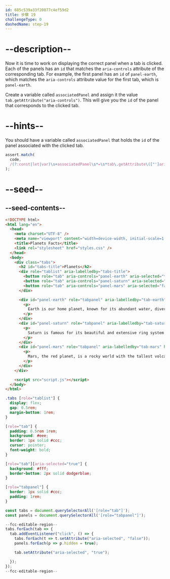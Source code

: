 ```yaml
---
id: 685c539a33f20877c4ef59d2
title: 步驟 19
challengeType: 0
dashedName: step-19
---
```


# --description--

Now it is time to work on displaying the correct panel when a tab is clicked. Each of the panels has an `id` that matches the `aria-controls` attribute of the corresponding tab. For example, the first panel has an `id` of `panel-earth`, which matches the `aria-controls` attribute value for the first tab, which is `panel-earth`.

Create a variable called `associatedPanel` and assign it the value `tab.getAttribute("aria-controls")`. This will give you the `id` of the panel that corresponds to the clicked tab.

# --hints--

You should have a variable called `associatedPanel` that holds the `id` of the panel associated with the clicked tab.

```js
assert.match(
  code,
  /(?:const|let|var)\s+associatedPanel\s*=\s*tab\.getAttribute\(["']aria-controls["']\);?/
);
```

# --seed--

## --seed-contents--

```html
<!DOCTYPE html>
<html lang="en">
  <head>
    <meta charset="UTF-8" />
    <meta name="viewport" content="width=device-width, initial-scale=1.0" />
    <title>Planets Facts</title>
    <link rel="stylesheet" href="styles.css" />
  </head>
  <body>
    <div class="tabs">
      <h2 id="tabs-title">Planets</h2>
      <div role="tablist" aria-labelledby="tabs-title">
        <button role="tab" aria-controls="panel-earth" aria-selected="true" id="tab-earth">🌍 Earth</button>
        <button role="tab" aria-controls="panel-saturn" aria-selected="false" id="tab-saturn">🪐 Saturn</button>
        <button role="tab" aria-controls="panel-mars" aria-selected="false" id="tab-mars">🔴 Mars</button>
      </div>

      <div id="panel-earth" role="tabpanel" aria-labelledby="tab-earth">
        <p>
          Earth is our home planet, known for its abundant water, diverse ecosystems, and life-supporting atmosphere. It's the only planet in the solar system known to harbor life.
        </p>
      </div>
      <div id="panel-saturn" role="tabpanel" aria-labelledby="tab-saturn" hidden>
        <p>
          Saturn is famous for its beautiful and extensive ring system made of ice and rock particles. It's a gas giant with dozens of moons orbiting it.
        </p>
      </div>
      <div id="panel-mars" role="tabpanel" aria-labelledby="tab-mars" hidden>
        <p>
          Mars, the red planet, is a rocky world with the tallest volcano and deepest canyon in the solar system. It's a key focus for exploration in the search for past or present life.
        </p>
      </div>
    </div>

    <script src="script.js"></script>
  </body>
</html>
```

```css
.tabs [role="tablist"] {
  display: flex;
  gap: 0.5rem;
  margin-bottom: 1rem;
}

[role="tab"] {
  padding: 0.5rem 1rem;
  background: #eee;
  border: 1px solid #ccc;
  cursor: pointer;
  font-weight: bold;
}

[role="tab"][aria-selected="true"] {
  background: #fff;
  border-bottom: 2px solid dodgerblue;
}

[role="tabpanel"] {
  border: 1px solid #ccc;
  padding: 1rem;
}
```

```js
const tabs = document.querySelectorAll('[role="tab"]');
const panels = document.querySelectorAll('[role="tabpanel"]');

--fcc-editable-region--
tabs.forEach(tab => {
  tab.addEventListener("click", () => {
    tabs.forEach(t => t.setAttribute("aria-selected", "false"));
    panels.forEach(p => p.hidden = true);

    tab.setAttribute("aria-selected", "true");

  });
});
--fcc-editable-region--
```

